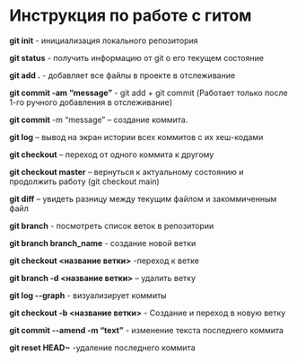 





# Инструкция по работе с гитом

**git init**  - инициализация локального репозитория

**git status** - получить информацию от git о его текущем состояние

**git add .** - добавляет все файлы в проекте в отслеживание
	
**git commit -am “message”** - git add + git commit (Работает только после 1-го ручного добавления в отслеживание)

**git commit** -m “message” – создание коммита.

**git log** – вывод на экран истории всех коммитов с их хеш-кодами

**git checkout** – переход от одного коммита к другому

**git checkout master** – вернуться к актуальному состоянию и продолжить работу (git checkout main)

**git diff** – увидеть разницу между текущим файлом и закоммиченным файл

**git branch** - посмотреть список веток в репозитории

**git branch branch_name** - создание новой ветки

**git checkout <название ветки>** -переход к ветке

**git branch -d <название ветки>** – удалить ветку

**git log --graph** - визуализирует коммиты

**git checkout -b <название ветки>** - Создание и переход в новую ветку

**git commit --amend -m “text”** - изменение текста последнего коммита

**git reset HEAD~** -удаление последнего коммита
